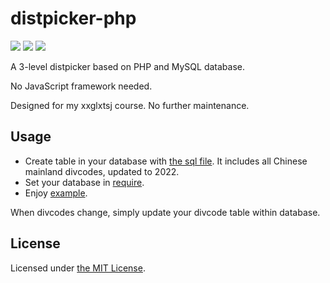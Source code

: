 # distpicker-php
![](https://img.shields.io/badge/php-8.1.10-blue)
![](https://img.shields.io/badge/MariaDB-10.4.25-blue)
![](https://img.shields.io/packagist/l/Honoka55/distpicker-php)

A 3-level distpicker based on PHP and MySQL database.

No JavaScript framework needed.

Designed for my xxglxtsj course. No further maintenance.

## Usage
- Create table in your database with [the sql file](divcode.sql). It includes all Chinese mainland divcodes, updated to 2022.
- Set your database in [require](require.php).
- Enjoy [example](example.php).

When divcodes change, simply update your divcode table within database.

## License
Licensed under [the MIT License](LICENSE).